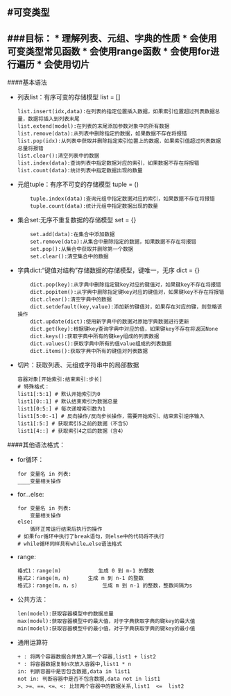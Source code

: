 #可变类型
---
###目标：
	* 理解列表、元组、字典的性质
	* 会使用可变类型常见函数
	* 会使用range函数
	* 会使用for进行遍历
	* 会使用切片
---

####基本语法
- 列表list：有序可变的存储模型
	list = []
	```list.append(data):在列表的末尾添加数据
	list.insert(idx,data):在列表的指定位置插入数据，如果索引位置超过列表数据总量，数据将插入到列表末尾
	list.extend(model):在列表的末尾添加参数对象中的所有数据
	list.remove(data):从列表中删除指定的数据，如果数据不存在将报错
	list.pop(idx):从列表中获取并删除指定索引位置上的数据，如果索引值超过列表数据总量将报错
	list.clear():清空列表中的数据
	list.index(data):查询列表中指定数据对应的索引，如果数据不存在将报错
	list.count(data):统计列表中指定数据出现的数量
	```
- 元组tuple：有序不可变的存储模型
	tuple = ()
	```
		tuple.index(data):查询元组中指定数据对应的索引，如果数据不存在将报错
		tuple.count(data):统计元组中指定数据出现的数量
	```

- 集合set:无序不重复数据的存储模型
	set = {}
	```
		set.add(data):在集合中添加数据
		set.remove(data):从集合中删除指定的数据，如果数据不存在将报错
		set.pop():从集合中获取并删除第一个数据
		set.clear():清空集合中的数据
	```

- 字典dict:“键值对结构”存储数据的存储模型，键唯一，无序
	dict = {}
	```
		dict.pop(key):从字典中删除指定键key对应的键值对，如果键key不存在将报错
		dict.popitem():从字典中删除指定键key对应的键值对，如果键key不存在将报错
		dict.clear():清空字典中的数据
		dict.setdefault(key,value):添加新的键值对，如果存在对应的键，则忽略该操作
		dict.update(dict):使用新字典中的数据对原始字典数据进行更新
		dict.get(key):根据键key查询字典中对应的值，如果键key不存在将返回None
		dict.keys():获取字典中所有的键key组成的列表数据
		dict.values():获取字典中所有的值value组成的列表数据
		dict.items():获取字典中所有的键值对列表数据
	```
- 切片：获取列表、元组或字符串中的局部数据
	```
	容器对象[开始索引:结束索引:步长]
	# 特殊格式：
	list1[:5:1] # 默认开始索引为0
	list1[0::1] # 默认结束索引为数据总量
	list1[0:5:] # 每次递增索引数为1
	list1[5:0:-1] # 反向操作/反向步长操作，需要开始索引、结束索引逆序输入
	list1[:5:] # 获取索引5之前的数据（不含5）
	list1[4::] # 获取索引4之后的数据（含4）
	```


####其他语法格式：
- for循环：
	```
	for 变量名 in 列表:
	____变量相关操作

	```
- for...else:
	```
	for 变量名 in 列表:
		变量相关操作
	else:
		循环正常运行结束后执行的操作
	# 如果for循环中执行了break语句，则else中的代码将不执行
	# while循环同样具有while…else语法格式
	```
- range:
	```
	格式1：range(m)			生成 0 到 m-1 的整数
	格式2：range(m，n)		生成 m 到 n-1 的整数
	格式3：range(m，n，s)		生成 m 到 n-1 的整数，整数间隔为s

	```
- 公共方法：
	```
	len(model):获取容器模型中的数据总量
	max(model):获取容器模型中的最大值，对于字典获取字典的键key的最大值
	min(model):获取容器模型中的最小值，对于字典获取字典的键key的最小值
	```
- 通用运算符
	```
	+ : 将两个容器数据合并放入第一个容器,list1 + list2
	* : 将容器数据复制n次放入容器中,list1 * n
	in: 判断容器中是否包含数据,data in list1
	not in: 判断容器中是否不包含数据,data not in list1
	>、>=、==、<=、<: 比较两个容器中的数据关系,list1  <=  list2
	```

